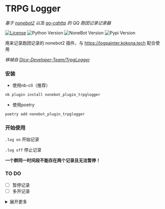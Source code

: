# TRPG Logger

*基于 [nonebot2](https://github.com/nonebot/nonebot2) 以及 [go-cqhttp](https://github.com/Mrs4s/go-cqhttp) 的 QQ 跑团记录记录器*

[![License](https://img.shields.io/github/license/thereisnodice/TRPGLogger)](LICENSE)
![Python Version](https://img.shields.io/badge/python-3.7.3+-blue.svg)
![NoneBot Version](https://img.shields.io/badge/nonebot-2.0.0.a11+-red.svg)
![Pypi Version](https://img.shields.io/pypi/v/nonebot-plugin-trpglogger.svg)

用来记录跑团记录的 nonebot2 插件，与 https://logpainter.kokona.tech 配合使用

*移植自 [Dice-Developer-Team/TrpgLogger](https://github.com/Dice-Developer-Team/TrpgLogger)*

### 安装

* 使用nb-cli（推荐）  

```bash
nb plugin install nonebot_plugin_trpglogger
```

* 使用poetry

```bash
poetry add nonebot_plugin_trpglogger
```

### 开始使用

`.log on` 开始记录

`.log off` 停止记录

**一个群同一时间段不能存在两个记录且无法暂停！**

### TO DO

- [ ] 暂停记录
- [ ] 多开记录

<details>
<summary>展开更多</summary>

### 原理

与 [TrpgLogger](https://github.com/Dice-Developer-Team/TrpgLogger)* 一样，使用 AWS S3 进行储存（目前为了与 Logpainter 对接，是直接用溯洄的公共 bucket ）。

### Bug

- [x] 无法记录机器人本身发出的消息（即无法记录掷骰）  
    **请确保你的 go-cqhttp 的 `enable_self_message` 设置为 true**
- [ ] 在记录时间超过 24 小时后，如果上传文件失败会阻塞线程
    **如何解决:** 待定

</details>
